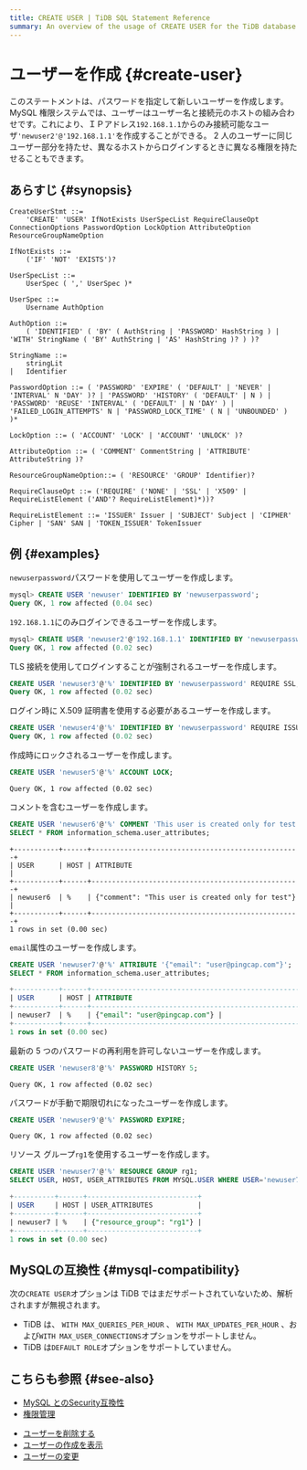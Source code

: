 ```yaml
---
title: CREATE USER | TiDB SQL Statement Reference
summary: An overview of the usage of CREATE USER for the TiDB database.
---
```


# ユーザーを作成 {#create-user}

このステートメントは、パスワードを指定して新しいユーザーを作成します。 MySQL 権限システムでは、ユーザーはユーザー名と接続元のホストの組み合わせです。これにより、ＩＰアドレス`192.168.1.1`からのみ接続可能なユーザ`'newuser2'@'192.168.1.1'`を作成することができる。 2 人のユーザーに同じユーザー部分を持たせ、異なるホストからログインするときに異なる権限を持たせることもできます。

## あらすじ {#synopsis}

```ebnf+diagram
CreateUserStmt ::=
    'CREATE' 'USER' IfNotExists UserSpecList RequireClauseOpt ConnectionOptions PasswordOption LockOption AttributeOption ResourceGroupNameOption

IfNotExists ::=
    ('IF' 'NOT' 'EXISTS')?

UserSpecList ::=
    UserSpec ( ',' UserSpec )*

UserSpec ::=
    Username AuthOption

AuthOption ::=
    ( 'IDENTIFIED' ( 'BY' ( AuthString | 'PASSWORD' HashString ) | 'WITH' StringName ( 'BY' AuthString | 'AS' HashString )? ) )?

StringName ::=
    stringLit
|   Identifier

PasswordOption ::= ( 'PASSWORD' 'EXPIRE' ( 'DEFAULT' | 'NEVER' | 'INTERVAL' N 'DAY' )? | 'PASSWORD' 'HISTORY' ( 'DEFAULT' | N ) | 'PASSWORD' 'REUSE' 'INTERVAL' ( 'DEFAULT' | N 'DAY' ) | 'FAILED_LOGIN_ATTEMPTS' N | 'PASSWORD_LOCK_TIME' ( N | 'UNBOUNDED' ) )*

LockOption ::= ( 'ACCOUNT' 'LOCK' | 'ACCOUNT' 'UNLOCK' )?

AttributeOption ::= ( 'COMMENT' CommentString | 'ATTRIBUTE' AttributeString )?

ResourceGroupNameOption::= ( 'RESOURCE' 'GROUP' Identifier)?

RequireClauseOpt ::= ('REQUIRE' ('NONE' | 'SSL' | 'X509' | RequireListElement ('AND'? RequireListElement)*))?

RequireListElement ::= 'ISSUER' Issuer | 'SUBJECT' Subject | 'CIPHER' Cipher | 'SAN' SAN | 'TOKEN_ISSUER' TokenIssuer
```

## 例 {#examples}

`newuserpassword`パスワードを使用してユーザーを作成します。

```sql
mysql> CREATE USER 'newuser' IDENTIFIED BY 'newuserpassword';
Query OK, 1 row affected (0.04 sec)
```

`192.168.1.1`にのみログインできるユーザーを作成します。

```sql
mysql> CREATE USER 'newuser2'@'192.168.1.1' IDENTIFIED BY 'newuserpassword';
Query OK, 1 row affected (0.02 sec)
```

TLS 接続を使用してログインすることが強制されるユーザーを作成します。

```sql
CREATE USER 'newuser3'@'%' IDENTIFIED BY 'newuserpassword' REQUIRE SSL;
Query OK, 1 row affected (0.02 sec)
```

ログイン時に X.509 証明書を使用する必要があるユーザーを作成します。

```sql
CREATE USER 'newuser4'@'%' IDENTIFIED BY 'newuserpassword' REQUIRE ISSUER '/C=US/ST=California/L=San Francisco/O=PingCAP';
Query OK, 1 row affected (0.02 sec)
```

作成時にロックされるユーザーを作成します。

```sql
CREATE USER 'newuser5'@'%' ACCOUNT LOCK;
```

    Query OK, 1 row affected (0.02 sec)

コメントを含むユーザーを作成します。

```sql
CREATE USER 'newuser6'@'%' COMMENT 'This user is created only for test';
SELECT * FROM information_schema.user_attributes;
```

    +-----------+------+---------------------------------------------------+
    | USER      | HOST | ATTRIBUTE                                         |
    +-----------+------+---------------------------------------------------+
    | newuser6  | %    | {"comment": "This user is created only for test"} |
    +-----------+------+---------------------------------------------------+
    1 rows in set (0.00 sec)

`email`属性のユーザーを作成します。

```sql
CREATE USER 'newuser7'@'%' ATTRIBUTE '{"email": "user@pingcap.com"}';
SELECT * FROM information_schema.user_attributes;
```

```sql
+-----------+------+---------------------------------------------------+
| USER      | HOST | ATTRIBUTE                                         |
+-----------+------+---------------------------------------------------+
| newuser7  | %    | {"email": "user@pingcap.com"} |
+-----------+------+---------------------------------------------------+
1 rows in set (0.00 sec)
```

最新の 5 つのパスワードの再利用を許可しないユーザーを作成します。

```sql
CREATE USER 'newuser8'@'%' PASSWORD HISTORY 5;
```

    Query OK, 1 row affected (0.02 sec)

パスワードが手動で期限切れになったユーザーを作成します。

```sql
CREATE USER 'newuser9'@'%' PASSWORD EXPIRE;
```

    Query OK, 1 row affected (0.02 sec)

リソース グループ`rg1`を使用するユーザーを作成します。

```sql
CREATE USER 'newuser7'@'%' RESOURCE GROUP rg1;
SELECT USER, HOST, USER_ATTRIBUTES FROM MYSQL.USER WHERE USER='newuser7';
```

```sql
+----------+------+---------------------------+
| USER     | HOST | USER_ATTRIBUTES           |
+----------+------+---------------------------+
| newuser7 | %    | {"resource_group": "rg1"} |
+----------+------+---------------------------+
1 rows in set (0.00 sec)
```

## MySQLの互換性 {#mysql-compatibility}

次の`CREATE USER`オプションは TiDB ではまだサポートされていないため、解析されますが無視されます。

-   TiDB は、 `WITH MAX_QUERIES_PER_HOUR` 、 `WITH MAX_UPDATES_PER_HOUR` 、および`WITH MAX_USER_CONNECTIONS`オプションをサポートしません。
-   TiDB は`DEFAULT ROLE`オプションをサポートしていません。

## こちらも参照 {#see-also}

<CustomContent platform="tidb">

-   [MySQL とのSecurity互換性](/security-compatibility-with-mysql.md)
-   [権限管理](/privilege-management.md)

</CustomContent>

-   [ユーザーを削除する](/sql-statements/sql-statement-drop-user.md)
-   [ユーザーの作成を表示](/sql-statements/sql-statement-show-create-user.md)
-   [ユーザーの変更](/sql-statements/sql-statement-alter-user.md)
